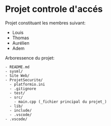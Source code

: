 # Projet controle d'accés

Projet constituant les membres suivant:

- Louis
- Thomas
- Aurélien
- Adem

Arboressence du projet:

    - README.md
    - sysml/
    - Site Web/
    - ProjetSecurite/
      - platformio.ini
      - .gitignore
      - test/
      - src/
        - main.cpp (_fichier principal du projet_) 
      - lib/
      - include/
      - .vscode/
    - .vscode/

